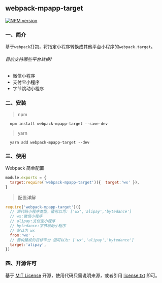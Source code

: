 ## webpack-mpapp-target

[![NPM version][npm-image]][npm-url]

### 一、简介

基于`webpack`打包，将指定小程序转换成其他平台小程序的`webpack.target`。

###### 目前支持哪些平台转换?

- 微信小程序
- 支付宝小程序
- 字节跳动小程序

### 二、安装

> npm

```shell
  npm install webpack-mpapp-target --save-dev
```

> yarn

```shell
  yarn add webpack-mpapp-target --dev
```

### 三、使用

Webpack 简单配置

```js
module.exports = {
  target:require('webpack-mpapp-target')({  target:'wx' }),
}
```

> 配置详解

```js
require('webpack-mpapp-target')({  
  // 源代码小程序类型，值可以为: ['wx','alipay','bytedance']
  // wx:微信小程序
  // alipay:支付宝小程序
  // bytedance:字节跳动小程序
  // 默认为 wx
  from:'wx' ,
  // 要构建成的目标平台 值可以为: ['wx','alipay','bytedance']
  target:'alipay',
})
```

### 四、开源许可

基于 [MIT License](http://zh.wikipedia.org/wiki/MIT_License) 开源，使用代码只需说明来源，或者引用 [license.txt](https://github.com/sofish/typo.css/blob/master/license.txt) 即可。

[npm-url]: https://www.npmjs.com/package/webpack-mp-target
[npm-image]: https://img.shields.io/npm/v/webpack-mp-target.svg
